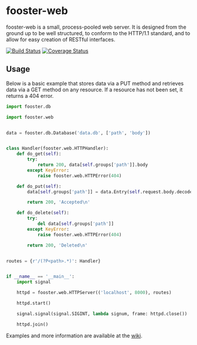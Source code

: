 fooster-web
===========

fooster-web is a small, process-pooled web server. It is designed from the ground up to be well structured, to conform to the HTTP/1.1 standard, and to allow for easy creation of RESTful interfaces.

[![Build Status](https://img.shields.io/github/workflow/status/lilyinstarlight/python-fooster-web/Tox)](https://github.com/lilyinstarlight/python-fooster-web/actions?query=workflow%3ATox) [![Coverage Status](https://img.shields.io/codecov/c/github/lilyinstarlight/python-fooster-web)](https://codecov.io/github/lilyinstarlight/python-fooster-web)


Usage
-----

Below is a basic example that stores data via a PUT method and retrieves data via a GET method on any resource. If a resource has not been set, it returns a 404 error.

```python
import fooster.db

import fooster.web


data = fooster.db.Database('data.db', ['path', 'body'])


class Handler(fooster.web.HTTPHandler):
    def do_get(self):
        try:
            return 200, data[self.groups['path']].body
        except KeyError:
            raise fooster.web.HTTPError(404)

    def do_put(self):
        data[self.groups['path']] = data.Entry(self.request.body.decode())

        return 200, 'Accepted\n'

    def do_delete(self):
        try:
            del data[self.groups['path']]
        except KeyError:
            raise fooster.web.HTTPError(404)

        return 200, 'Deleted\n'


routes = {r'/(?P<path>.*)': Handler}


if __name__ == '__main__':
    import signal

    httpd = fooster.web.HTTPServer(('localhost', 8000), routes)

    httpd.start()

    signal.signal(signal.SIGINT, lambda signum, frame: httpd.close())

    httpd.join()
```

Examples and more information are available at the [wiki](https://github.com/lilyinstarlight/python-fooster-web/wiki).
